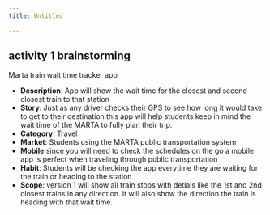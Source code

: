 ```yaml
---
title: Untitled

---
```


## activity 1 brainstorming 

Marta train wait time tracker app

- **Description**: App will show the wait time for the closest and second closest train to that station
- **Story**: Just as any driver checks their GPS to see how long it would take to get to their destination this app will help students keep in mind the wait time of the MARTA to fully plan their trip. 
- **Category**: Travel
- **Market**: Students using the MARTA public transportation system 
- **Mobile** since you will need to check the schedules on the go a mobile app is perfect when traveling through public transportation
- **Habit**: Students will be checking the app everytime they are waiting for the train or heading to the station
- **Scope**: version 1 will show all train stops with detials like the 1st and 2nd closest trains in any direction. it will also show the direction the train is heading with that wait time.
